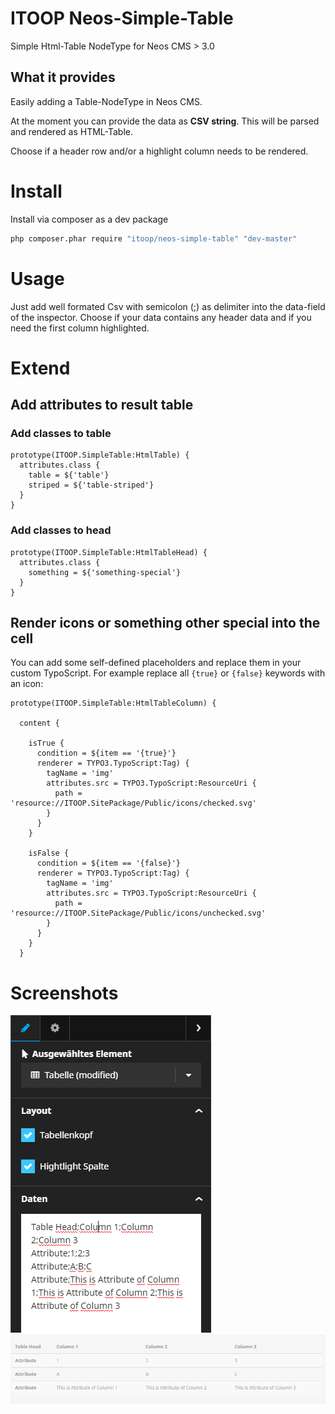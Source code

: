 # ITOOP Neos-Simple-Table
Simple Html-Table NodeType for Neos CMS > 3.0

## What it provides
Easily adding a Table-NodeType in Neos CMS. 

At the moment you can provide the data as **CSV string**. This will be parsed and rendered as HTML-Table.

Choose if a header row and/or a highlight column needs to be rendered. 

# Install
Install via composer as a dev package
```bash
php composer.phar require "itoop/neos-simple-table" "dev-master"
```
# Usage
Just add well formated Csv with semicolon (;) as delimiter into the data-field of the inspector. 
Choose if your data contains any header data and if you need the first column highlighted.

# Extend
## Add attributes to result table
### Add classes to table
```typoscript
prototype(ITOOP.SimpleTable:HtmlTable) {
  attributes.class {
    table = ${'table'}
    striped = ${'table-striped'}
  }
}
```

### Add classes to head
```typoscript
prototype(ITOOP.SimpleTable:HtmlTableHead) {
  attributes.class {
    something = ${'something-special'}
  }
}
```

## Render icons or something other special into the cell
You can add some self-defined placeholders and replace them in your custom TypoScript. For example replace all `{true}` or `{false}` keywords with an icon:
```
prototype(ITOOP.SimpleTable:HtmlTableColumn) {
  
  content {
  
    isTrue {
      condition = ${item == '{true}'}
      renderer = TYPO3.TypoScript:Tag) {
        tagName = 'img'
        attributes.src = TYPO3.TypoScript:ResourceUri {
          path = 'resource://ITOOP.SitePackage/Public/icons/checked.svg'
        }
      }
    }
    
    isFalse {
      condition = ${item == '{false}'}
      renderer = TYPO3.TypoScript:Tag) {
        tagName = 'img'
        attributes.src = TYPO3.TypoScript:ResourceUri {
          path = 'resource://ITOOP.SitePackage/Public/icons/unchecked.svg'
        }
      }
    }
  }

```

# Screenshots
![Inspector](/Docs/screenshot_inspector.png?raw=true "Inspector")
![Resulting table](/Docs/screenshot_result.png?raw=true "Resulting table")
